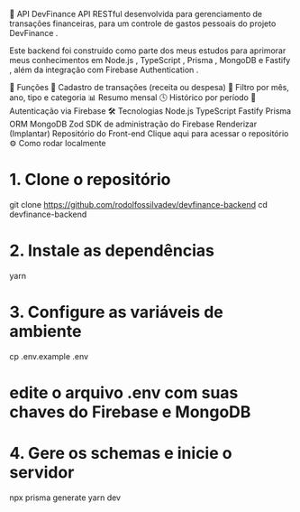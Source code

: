 💼 API DevFinance
API RESTful desenvolvida para gerenciamento de transações financeiras, para um controle de gastos pessoais do projeto DevFinance .

Este backend foi construído como parte dos meus estudos para aprimorar meus conhecimentos em Node.js , TypeScript , Prisma , MongoDB e Fastify , além da integração com Firebase Authentication .

🚀 Funções
📌 Cadastro de transações (receita ou despesa)
🧾 Filtro por mês, ano, tipo e categoria
📊 Resumo mensal
🕓 Histórico por período
🔐 Autenticação via Firebase
🛠️ Tecnologias
Node.js
TypeScript
Fastify
Prisma ORM
MongoDB
Zod
SDK de administração do Firebase
Renderizar (Implantar)
Repositório do Front-end Clique aqui para acessar o repositório
⚙️ Como rodar localmente
# 1. Clone o repositório
git clone https://github.com/rodolfossilvadev/devfinance-backend
cd devfinance-backend

# 2. Instale as dependências
yarn

# 3. Configure as variáveis de ambiente
cp .env.example .env
# edite o arquivo .env com suas chaves do Firebase e MongoDB

# 4. Gere os schemas e inicie o servidor
npx prisma generate
yarn dev 
